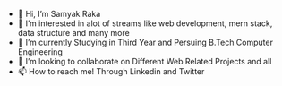 - 👋 Hi, I’m Samyak Raka
- 👀 I’m interested in alot of streams like web development, mern stack, data structure and many more
- 🌱 I’m currently Studying in Third Year and Persuing B.Tech Computer Engineering 
- 💞️ I’m looking to collaborate on Different Web Related Projects and all
- 📫 How to reach me! Through Linkedin and Twitter

